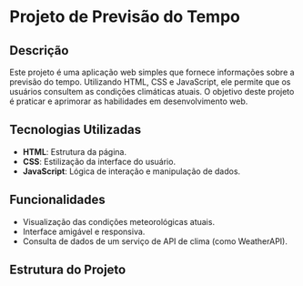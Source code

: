 # Projeto de Previsão do Tempo

## Descrição

Este projeto é uma aplicação web simples que fornece informações sobre a previsão do tempo. Utilizando HTML, CSS e JavaScript, ele permite que os usuários consultem as condições climáticas atuais. O objetivo deste projeto é praticar e aprimorar as habilidades em desenvolvimento web.

## Tecnologias Utilizadas

- **HTML**: Estrutura da página.
- **CSS**: Estilização da interface do usuário.
- **JavaScript**: Lógica de interação e manipulação de dados.

## Funcionalidades

- Visualização das condições meteorológicas atuais.
- Interface amigável e responsiva.
- Consulta de dados de um serviço de API de clima (como WeatherAPI).

## Estrutura do Projeto


